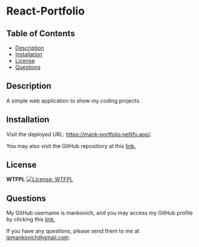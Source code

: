 # React-Portfolio

## Table of Contents
 - [Description](#Description)
 - [Installation](#Installation)
 - [License](#License)
 - [Questions](#Questions)

## Description 

A simple web application to show my coding projects. 

## Installation 

Visit the deployed URL: https://mank-portfolio.netlify.app/.

You may also visit the GitHub repositiory at this [link.](https://github.com/mankovich/react-portfolio)

## License

 **WTFPL** [![License: WTFPL](https://img.shields.io/badge/License-WTFPL-brightgreen.svg)](http://www.wtfpl.net/about/)

## Questions
My GitHub username is mankovich, and you may access my GitHub profile by clicking this [link.](https://www.github.com/mankovich)

If you have any questions, please send them to me at jpmankovich@gmail.com.